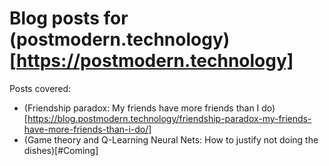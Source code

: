 # Blog posts for (postmodern.technology)[https://postmodern.technology]

Posts covered:

 - (Friendship paradox: My friends have more friends than I do)[https://blog.postmodern.technology/friendship-paradox-my-friends-have-more-friends-than-i-do/]
 - (Game theory and Q-Learning Neural Nets: How to justify not doing the dishes)[#Coming]
